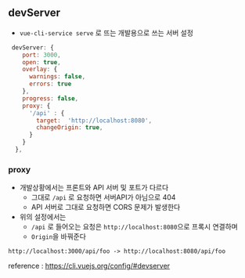 ## devServer
- `vue-cli-service serve` 로 뜨는 개발용으로 쓰는 서버 설정 

```js 
 devServer: {
    port: 3000, 
    open: true,
    overlay: {
      warnings: false,
      errors: true
    },
    progress: false,
    proxy: {
      '/api' : {
        target:  'http://localhost:8080',
        changeOrigin: true,      
      }
    }
  },
```
### proxy 
- 개발상황에서는 프론트와 API 서버 및 포트가 다르다 
  - 그대로 `/api` 로 요청하면 서버API가 아님으로 404 
  - API 서버로 그대로 요청하면 CORS 문제가 발생한다 
- 위의 설정에서는 
  - `/api` 로 들어오는 요청은 `http://localhost:8080`으로 프록시 연결하며 
  - `Origin`을 바꿔준다 
```
http://localhost:3000/api/foo -> http://localhost:8080/api/foo
```
reference : https://cli.vuejs.org/config/#devserver
